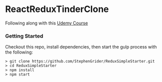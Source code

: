 # ReactReduxTinderClone

Following along with this [Udemy Course](https://www.udemy.com/react-redux/)

### Getting Started

Checkout this repo, install dependencies, then start the gulp process with the following:

```
> git clone https://github.com/StephenGrider/ReduxSimpleStarter.git
> cd ReduxSimpleStarter
> npm install
> npm start
```
